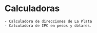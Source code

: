 # Calculadoras

    - Calculadora de direcciones de La Plata
    - Calculadora de IPC en pesos y dólares. 

